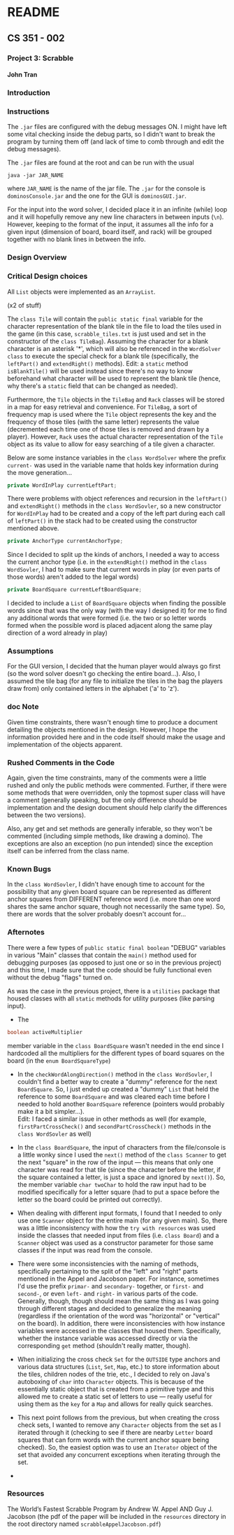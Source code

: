 # README
## CS 351 - 002
### Project 3: Scrabble
#### John Tran

### Introduction



### Instructions

The `.jar` files are configured with the debug messages ON. I might have left some vital checking inside the debug parts, so I didn't want to break the program by turning them off (and lack of time to comb through and edit the debug messages).

The `.jar` files are found at the root and can be run with the usual
```
java -jar JAR_NAME
```
where `JAR_NAME` is the name of the jar file. The `.jar` for the console is `dominosConsole.jar` and the one for the GUI is `dominosGUI.jar`.

For the input into the word solver, I decided place it in an infinite (while) loop and it will hopefully remove any new line characters in between inputs (`\n`). However, keeping to the format of the input, it assumes all the info for a given input (dimension of board, board itself, and rack) will be grouped together with no blank lines in between the info.

### Design Overview



### Critical Design choices

All `List` objects were implemented as an `ArrayList`.

(x2 of stuff)

The `class Tile` will contain the `public static final` variable for the character representation of the blank tile in the file to load the tiles used in the game (in this case, `scrabble_tiles.txt` is just used and set in the constructor of the `class TileBag`). Assuming the character for a blank character is an asterisk '*', which
will also be referenced in the `WordSolver class` to execute the special
check for a blank tile (specifically, the `leftPart()` and `extendRight()` methods).
Edit: a `static` method `isBlankTile()` will be used instead since there's no way to know beforehand what character will be used to represent the blank tile (hence, why there's a `static` field that can be changed as needed).

Furthermore, the `Tile` objects in the `TileBag` and `Rack` classes will be stored in a map for easy retrieval and convenience. For `TileBag`, a sort of frequency map is used where the `Tile` object represents the key and the frequency of those tiles (with the same letter) represents the value (decremented each time one of those tiles is removed and drawn by a player). However, `Rack` uses the actual character representation of the `Tile` object as its value to allow for easy searching of a tile given a character.

Below are some instance variables in the `class WordSolver` where the prefix `current-` was used in the variable name that holds key information during the move generation...

```java
private WordInPlay currentLeftPart;
```
There were problems with object references and recursion in the `leftPart()` and `extendRight()` methods in the `class WordSovler`, so a new constructor for `WordInPlay` had to be created and a copy of the left part during each call of `leftPart()` in the stack had to be created using the constructor mentioned above.

```java
private AnchorType currentAnchorType;
```
Since I decided to split up the kinds of anchors, I needed a way to access the current anchor type (i.e. in the `extendRight()` method in the `class WordSovler`, I had to make sure that current words in play (or even parts of those words) aren't added to the legal words)


```java
private BoardSquare currentLeftBoardSquare;
```
I decided to include a `List` of `BoardSquare` objects when finding the possible words since that was the only way (with the way I designed it) for me to find any additional words that were formed (i.e. the two or so letter words formed when the possible word is placed adjacent along the same play direction of a word already in play)

### Assumptions

For the GUI version, I decided that the human player would always go first (so the word solver doesn't go checking the entire board...). Also, I assumed the tile bag (for any file to initialize the tiles in the bag the players draw from) only contained letters in the alphabet ('a' to 'z').

### doc Note

Given time constraints, there wasn't enough time to produce a document detailing the objects mentioned in the design. However, I hope the information provided here and in the code itself should make the usage and implementation of the objects apparent.

### Rushed Comments in the Code

Again, given the time constraints, many of the comments were a little rushed and only the public methods were commented. Further, if there were some methods that were overridden, only the topmost super class will have a comment (generally speaking, but the only difference should be implementation and the design document should help clarify the differences between the two versions).

Also, any get and set methods are generally inferable, so they won't be commented (including simple methods, like drawing a domino). The exceptions are also an exception (no pun intended) since the exception itself can be inferred from the class name.

### Known Bugs

In the `class WordSovler`, I didn't have enough time to account for the possibility that any given board square can be represented as different anchor squares from DIFFERENT reference word (i.e. more than one word shares the same anchor square, though not necessarily the same type). So, there are words that the solver probably doesn't account for...

### Afternotes

There were a few types of `public static final boolean` "DEBUG" variables in various "Main" classes that contain the `main()` method used for debugging purposes (as opposed to just one or so in the previous project) and this time, I made sure that the code should be fully functional even without the debug "flags" turned on.

As was the case in the previous project, there is a `utilities` package that housed classes with all `static` methods for utility purposes (like parsing input).

- The
```java
boolean activeMultiplier
```
member variable in the `class BoardSquare` wasn't needed in the end since I hardcoded all the multipliers for the different types of board squares on the board (in the `enum BoardSquareType`)

- In the `checkWordAlongDirection()` method in the `class WordSovler`, I couldn't find a better way to create a "dummy" reference for the next `BoardSquare`. So, I just ended up created a "dummy" `List` that held the reference to some `BoardSquare` and was cleared each time before I needed to hold another `BoardSquare` reference (pointers would probably make it a bit simpler...).   
Edit: I faced a similar issue in other methods as well (for example,  `firstPartCrossCheck()` and `secondPartCrossCheck()` methods in the `class WordSovler` as well)

- In the `class BoardSquare`, the input of characters from the file/console is a little wonky since I used the `next()` method of the `class Scanner` to get the next "square" in the row of the input &mdash; this means that only one character was read for that tile (since the character before the letter, if the square contained a letter, is just a space and ignored by `next()`). So, the member variable `char twoChar` to hold the raw input had to be modified specifically for a letter square (had to put a space before the letter so the board could be printed out correctly).

- When dealing with different input formats, I found that I needed to only use one `Scanner` object for the entire main (for any given main). So, there was a little inconsistency with how the `try with resources` was used inside the classes that needed input from files (i.e. `class Board`) and a `Scanner` object was used as a constructor parameter for those same classes if the input was read from the console.

- There were some inconsistencies with the naming of methods, specifically pertaining to the split of the "left" and "right" parts mentioned in the Appel and Jacobson paper. For instance, sometimes I'd use the prefix `primar-` and `secondary-` together, or `first-` and `second-`, or even `left-` and `right-` in various parts of the code. Generally, though, though should mean the same thing as I was going through different stages and decided to generalize the meaning (regardless if the orientation of the word was "horizontal" or "vertical" on the board). In addition, there were inconsistencies with how instance variables were accessed in the classes that housed them. Specifically, whether the instance variable was accessed directly or via the corresponding `get` method (shouldn't really matter, though).

- When initializing the cross check `Set` for the `OUTSIDE` type anchors and various data structures (`List`, `Set`, `Map`, etc.) to store information about the tiles, children nodes of the trie, etc., I decided to rely on Java's autoboxing of `char` into `Character` objects. This is because of the essentially static object that is created from a primitive type and this allowed me to create a static set of letters to use &mdash; really useful for using them as the `key` for a `Map` and allows for really quick searches.

- This next point follows from the previous, but when creating the cross check sets, I wanted to remove any `Character` objects from the set as I iterated through it (checking to see if there are nearby `Letter` board squares that can form words with the current anchor square being checked). So, the easiest option was to use an `Iterator` object of the set that avoided any concurrent exceptions when iterating through the set.

-

### Resources

The World’s Fastest Scrabble Program by Andrew W. Appel AND Guy J. Jacobson
(the pdf of the paper will be included in the `resources` directory in the root directory named `scrabbleAppelJacobson.pdf`)

